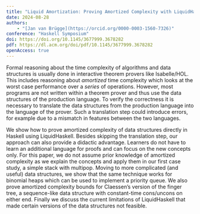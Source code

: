 ```yaml
---
title: "Liquid Amortization: Proving Amortized Complexity with LiquidHaskell (Functional Pearl)"
date: 2024-08-28
authors:
    - "[Jan van Brügge](https://orcid.org/0000-0003-1560-7326)"
conference: "Haskell Symposium"
doi: https://doi.org/10.1145/3677999.3678282
pdf: https://dl.acm.org/doi/pdf/10.1145/3677999.3678282
openAccess: true
---
```


Formal reasoning about the time complexity of algorithms and data structures is usually done in interactive theorem provers like Isabelle/HOL. This includes reasoning about _amortized_ time complexity which looks at the worst case performance over a _series_ of operations. However, most programs are not written within a theorem prover and thus use the data structures of the production language. To verify the correctness it is necessary to translate the data structures from the production language into the language of the prover. Such a translation step could introduce errors, for example due to a mismatch in features between the two languages.

We show how to prove amortized complexity of data structures directly in Haskell using LiquidHaskell. Besides skipping the translation step, our approach can also provide a didactic advantage. Learners do not have to learn an additional language for proofs and can focus on the new concepts only. For this paper, we do not assume prior knowledge of amortized complexity as we explain the concepts and apply them in our first case study, a simple stack with multipop. Moving to more complicated (and useful) data structures, we show that the same technique works for binomial heaps which can be used to implement a priority queue. We also prove amortized complexity bounds for Claessen’s version of the finger tree, a sequence-like data structure with constant-time cons/uncons on either end. Finally we discuss the current limitations of LiquidHaskell that made certain versions of the data structures not feasible.
